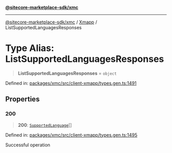 [**@sitecore-marketplace-sdk/xmc**](../../../../README.md)

***

[@sitecore-marketplace-sdk/xmc](../../../../README.md) / [Xmapp](../README.md) / ListSupportedLanguagesResponses

# Type Alias: ListSupportedLanguagesResponses

> **ListSupportedLanguagesResponses** = `object`

Defined in: [packages/xmc/src/client-xmapp/types.gen.ts:1491](https://github.com/Sitecore/marketplace-sdk/blob/main/packages/xmc/src/client-xmapp/types.gen.ts#L1491)

## Properties

### 200

> **200**: [`SupportedLanguage`](SupportedLanguage.md)[]

Defined in: [packages/xmc/src/client-xmapp/types.gen.ts:1495](https://github.com/Sitecore/marketplace-sdk/blob/main/packages/xmc/src/client-xmapp/types.gen.ts#L1495)

Successful operation
